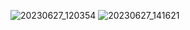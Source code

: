 ![20230627_120354](https://github.com/canvas-tcg/take-a-hike/assets/134120647/cc7c8d24-5c04-4f5d-97fc-9648e5381046)
![20230627_141621](https://github.com/canvas-tcg/take-a-hike/assets/134120647/51101722-2c86-40a6-9c2f-d16fdee54722)
